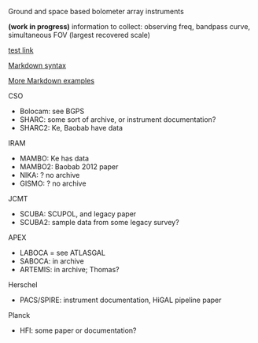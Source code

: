 Ground and space based bolometer array instruments

**(work in progress)**
information to collect: observing freq, bandpass curve, simultaneous FOV (largest recovered scale)

[test link](http://git-scm.com/book/en/v2/Git-on-the-Server-Generating-Your-SSH-Public-Key)

[Markdown syntax](https://guides.github.com/features/mastering-markdown/)

[More Markdown examples](https://github.com/adam-p/markdown-here/wiki/Markdown-Cheatsheet#lines)


CSO
* Bolocam: see BGPS
* SHARC: some sort of archive, or instrument documentation?
* SHARC2: Ke, Baobab have data

IRAM
* MAMBO: Ke has data
* MAMBO2: Baobab 2012 paper
* NIKA: ? no archive
* GISMO: ? no archive


JCMT
* SCUBA: SCUPOL, and legacy paper
* SCUBA2: sample data from some legacy survey?

APEX
* LABOCA = see ATLASGAL
* SABOCA: in archive
* ARTEMIS: in archive; Thomas?


Herschel
* PACS/SPIRE: instrument documentation, HiGAL pipeline paper

Planck
* HFI: some paper or documentation? 
